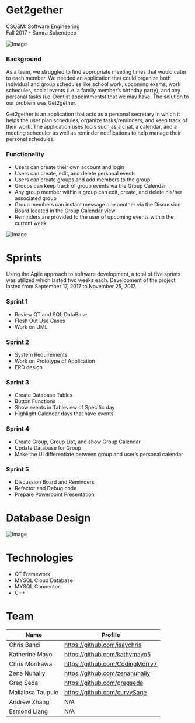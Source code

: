 # Get2gether
CSUSM: Software Engineering  
Fall 2017 - Samra Sukendeep  

![Image](https://i.imgur.com/DEFlpw2.png)

### Background
As a team, we struggled to find appropriate meeting times that would cater to each member. We needed an application that could organize both individual and group schedules like school work, upcoming exams, work schedules, social  events (i.e. a family member’s birthday party), and any personal tasks (i.e. Dentist appointments) that we may have. The solution to our problem was Get2gether.

Get2gether is an application that acts as a personal secretary in which it helps the user plan schedules, organize tasks/reminders, and keep track of their work. The application uses tools such as a chat, a calendar, and a meeting scheduler as well as reminder notifications to help manage their personal schedules. 

### Functionality
- Users can create their own account and login
- Users can create, edit, and delete personal events
- Users can create groups and add members to the group.
- Groups can keep track of group events via the Group Calendar
- Any group member within a group can edit, create, and delete his/her associated group
- Group members can instant message one another via the Discussion Board located in the Group Calendar view
- Reminders are provided to the user of upcoming events within the current week

![Image](https://i.imgur.com/1rWeIHi.png)

# Sprints
Using the Agile approach to software development, a total of five sprints was utilized which lasted two weeks each.
Development of the project lasted from September 17, 2017 to November 25, 2017.

### Sprint 1 
- Review QT and SQL DataBase 
- Flesh Out Use Cases 
- Work on UML

### Sprint 2
- System Requirements
- Work on Prototype of Application
- ERD design

### Sprint 3
- Create Database Tables
- Button Functions
- Show events in Tableview of Specific day
- Highlight Calendar days that have events 

### Sprint 4
- Create Group, Group List, and show Group Calendar
- Update Database for Group
- Make the UI differentiate between group and user’s personal calendar

### Sprint 5
- Discussion Board and Reminders
- Refactor and Debug code
- Prepare Powerpoint Presentation

# Database Design
![Image](https://i.imgur.com/8IBWNb7.png)

# Technologies
- QT Framework
- MYSQL Cloud Database
- MYSQL Connector
- C++

# Team
Name | Profile
--- | ---
Chris Banci | https://github.com/isaychris
Katherine Mayo | https://github.com/kathymayo5
Chris Morikawa | https://github.com/CodingMorry7
Zena Nuhaily | https://github.com/zenanuhaily
Greg Seda | https://github.com/gregseda
Malialosa Taupule | https://github.com/curvySage
Andrew Zhang | N/A
Esmond Liang | N/A
